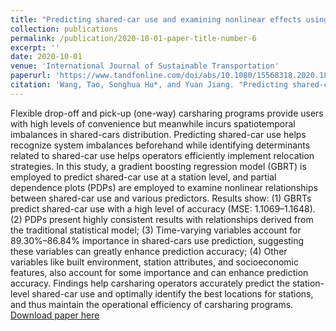 ```yaml
---
title: "Predicting shared-car use and examining nonlinear effects using gradient boosting regression trees"
collection: publications
permalink: /publication/2020-10-01-paper-title-number-6
excerpt: ''
date: 2020-10-01
venue: 'International Journal of Sustainable Transportation'
paperurl: 'https://www.tandfonline.com/doi/abs/10.1080/15568318.2020.1827316'
citation: 'Wang, Tao, Songhua Hu*, and Yuan Jiang. "Predicting shared-car use and examining nonlinear effects using gradient boosting regression trees." International Journal of Sustainable Transportation (2020): 1-15.'
---
```

Flexible drop-off and pick-up (one-way) carsharing programs provide users with high levels of convenience but meanwhile incurs spatiotemporal imbalances in shared-cars distribution. Predicting shared-car use helps recognize system imbalances beforehand while identifying determinants related to shared-car use helps operators efficiently implement relocation strategies. In this study, a gradient boosting regression model (GBRT) is employed to predict shared-car use at a station level, and partial dependence plots (PDPs) are employed to examine nonlinear relationships between shared-car use and various predictors. Results show: (1) GBRTs predict shared-car use with a high level of accuracy (MSE: 1.1069–1.1648). (2) PDPs present highly consistent results with relationships derived from the traditional statistical model; (3) Time-varying variables account for 89.30%–86.84% importance in shared-cars use prediction, suggesting these variables can greatly enhance prediction accuracy; (4) Other variables like built environment, station attributes, and socioeconomic features, also account for some importance and can enhance prediction accuracy. Findings help carsharing operators accurately predict the station-level shared-car use and optimally identify the best locations for stations, and thus maintain the operational efficiency of carsharing programs.
[Download paper here](https://www.tandfonline.com/doi/abs/10.1080/15568318.2020.1827316)
